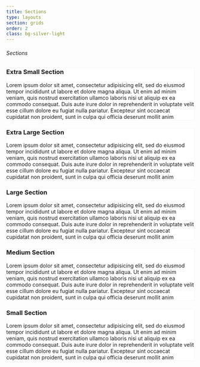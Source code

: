```yaml
---
title: Sections
type: layouts
section: grids
order: 2
class: bg-silver-light
---
```


<style>.section { box-shadow: 0 0 1px rgba(0,0,0,.2); background: white; }</style>

<h6>Sections</h6>

<div class="sections">
	<div class="section xs section-last">
		<div class="section-content">
			<div class="container">
				<div class="row">
					<div class="col-md-12">
						<h3>Extra Small Section</h3>
						<p>Lorem ipsum dolor sit amet, consectetur adipisicing elit, sed do eiusmod tempor incididunt ut labore et dolore magna aliqua. Ut enim ad minim veniam, quis nostrud exercitation ullamco laboris nisi ut aliquip ex ea commodo consequat. Duis aute irure dolor in reprehenderit in voluptate velit esse cillum dolore eu fugiat nulla pariatur. Excepteur sint occaecat cupidatat non proident, sunt in culpa qui officia deserunt mollit anim</p>
					</div>
				</div>
			</div>
		</div>
	</div>
	<div class="section xl section-first">
		<div class="section-content">
			<div class="container">
				<div class="row">
					<div class="col-md-12">
						<h3>Extra Large Section</h3>
						<p>Lorem ipsum dolor sit amet, consectetur adipisicing elit, sed do eiusmod tempor incididunt ut labore et dolore magna aliqua. Ut enim ad minim veniam, quis nostrud exercitation ullamco laboris nisi ut aliquip ex ea commodo consequat. Duis aute irure dolor in reprehenderit in voluptate velit esse cillum dolore eu fugiat nulla pariatur. Excepteur sint occaecat cupidatat non proident, sunt in culpa qui officia deserunt mollit anim</p>
					</div>
				</div>
			</div>
		</div>
	</div>
	<div class="section lg">
		<div class="section-content">
			<div class="container">
				<div class="row">
					<div class="col-md-12">
						<h3>Large Section</h3>
						<p>Lorem ipsum dolor sit amet, consectetur adipisicing elit, sed do eiusmod tempor incididunt ut labore et dolore magna aliqua. Ut enim ad minim veniam, quis nostrud exercitation ullamco laboris nisi ut aliquip ex ea commodo consequat. Duis aute irure dolor in reprehenderit in voluptate velit esse cillum dolore eu fugiat nulla pariatur. Excepteur sint occaecat cupidatat non proident, sunt in culpa qui officia deserunt mollit anim</p>
					</div>
				</div>
			</div>
		</div>
	</div>
	<div class="section md">
		<div class="section-content">
			<div class="container">
				<div class="row">
					<div class="col-md-12">
						<h3>Medium Section</h3>
						<p>Lorem ipsum dolor sit amet, consectetur adipisicing elit, sed do eiusmod tempor incididunt ut labore et dolore magna aliqua. Ut enim ad minim veniam, quis nostrud exercitation ullamco laboris nisi ut aliquip ex ea commodo consequat. Duis aute irure dolor in reprehenderit in voluptate velit esse cillum dolore eu fugiat nulla pariatur. Excepteur sint occaecat cupidatat non proident, sunt in culpa qui officia deserunt mollit anim</p>
					</div>
				</div>
			</div>
		</div>
	</div>
	<div class="section sm">
		<div class="section-content">
			<div class="container">
				<div class="row">
					<div class="col-md-12">
						<h3>Small Section</h3>
						<p>Lorem ipsum dolor sit amet, consectetur adipisicing elit, sed do eiusmod tempor incididunt ut labore et dolore magna aliqua. Ut enim ad minim veniam, quis nostrud exercitation ullamco laboris nisi ut aliquip ex ea commodo consequat. Duis aute irure dolor in reprehenderit in voluptate velit esse cillum dolore eu fugiat nulla pariatur. Excepteur sint occaecat cupidatat non proident, sunt in culpa qui officia deserunt mollit anim</p>
					</div>
				</div>
			</div>
		</div>
	</div>
	
</div>